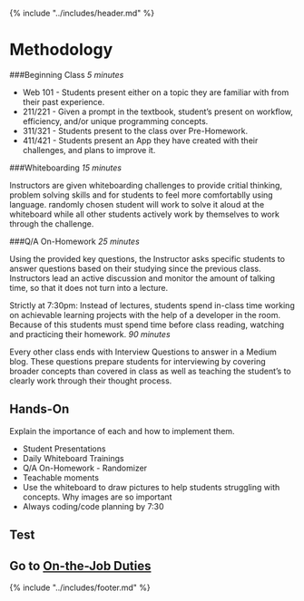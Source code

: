 {% include "../includes/header.md" %}

# Methodology

###Beginning Class
*5 minutes*
* Web 101 - Students present either on a topic they are familiar with from their past experience.
* 211/221 - Given a prompt in the textbook, student’s present on workflow, efficiency, and/or unique programming concepts.
* 311/321 - Students present to the class over Pre-Homework.
* 411/421 - Students present an App they have created with their challenges, and plans to improve it.

###Whiteboarding
*15 minutes*

Instructors are given whiteboarding challenges to provide critial thinking, problem solving skills and for students to feel more comfortablly using language. randomly chosen student will work to solve it aloud at the whiteboard while all other students actively work by themselves to work through the challenge.

###Q/A On-Homework
*25 minutes*

Using the provided key questions, the Instructor asks specific students to answer questions based on their studying since the previous class. Instructors lead an active discussion and monitor the amount of talking time, so that it does not turn into a lecture.

Strictly at 7:30pm: Instead of lectures, students spend in-class time working on achievable learning projects with the help of a developer in the room. Because of this students must spend time before class reading, watching and practicing their homework. 
*90 minutes*

Every other class ends with Interview Questions to answer in a Medium blog. These questions prepare students for interviewing by covering broader concepts than covered in class as well as teaching the student’s to clearly work through their thought process. 

## Hands-On

Explain the importance of each and how to implement them.

* Student Presentations
* Daily Whiteboard Trainings
* Q/A On-Homework - Randomizer
* Teachable moments
* Use the whiteboard to draw pictures to help students struggling with concepts. Why images are so important
* Always coding/code planning by 7:30

## Test

<Embed GoogleForm here>

## Go to [On-the-Job Duties](../onTheJob/01DayClass.md)

{% include "../includes/footer.md" %}